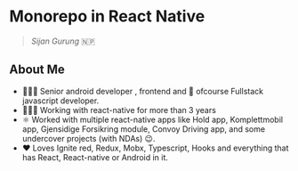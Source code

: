 # Monorepo in React Native
> *Sijan Gurung* 🇳🇵

## About Me

* 🙋🏽‍♂️ Senior android developer , frontend and 🤣 ofcourse Fullstack javascript developer.  
* 👨🏽‍💻 Working with react-native for more than 3 years
* ⚛ Worked with multiple react-native apps like Hold app, Komplettmobil app, Gjensidige Forsikring module,  Convoy Driving app, and some undercover projects (with NDAs) 😉.
* ❤️ Loves Ignite red, Redux, Mobx, Typescript, Hooks and everything that has React, React-native or Android in it.